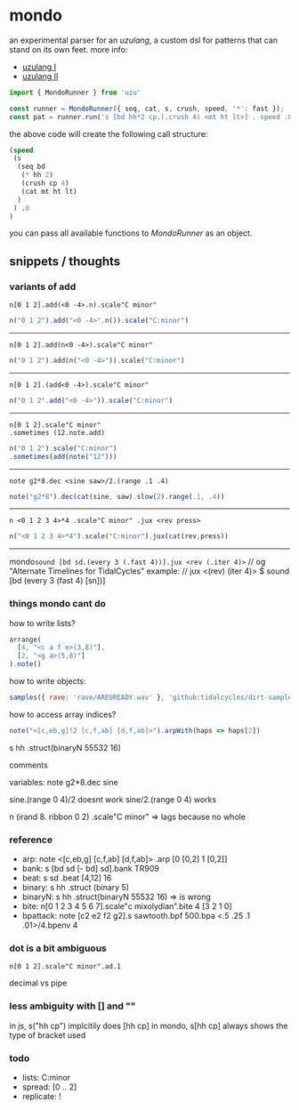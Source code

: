 # mondo

an experimental parser for an *uzulang*, a custom dsl for patterns that can stand on its own feet. more info:

- [uzulang I](https://garten.salat.dev/uzu/uzulang1.html)
- [uzulang II](https://garten.salat.dev/uzu/uzulang2.html)

```js
import { MondoRunner } from 'uzu'

const runner = MondoRunner({ seq, cat, s, crush, speed, '*': fast });
const pat = runner.run('s [bd hh*2 cp.(.crush 4) <mt ht lt>] . speed .8')
```

the above code will create the following call structure:

```lisp
(speed 
 (s 
  (seq bd 
   (* hh 2) 
   (crush cp 4) 
   (cat mt ht lt)
  )
 ) .8
)
```

you can pass all available functions to *MondoRunner* as an object.

## snippets / thoughts

### variants of add

```plaintext
n[0 1 2].add(<0 -4>.n).scale"C minor"
```

```js
n("0 1 2").add("<0 -4>".n()).scale("C:minor")
```

---

```plaintext
n[0 1 2].add(n<0 -4>).scale"C minor"
```

```js
n("0 1 2").add(n("<0 -4>")).scale("C:minor")
```

---

```plaintext
n[0 1 2].(add<0 -4>).scale"C minor"
```

```js
n("0 1 2".add("<0 -4>")).scale("C:minor")
```

---

```plaintext
n[0 1 2].scale"C minor"
.sometimes (12.note.add)
```

```js
n("0 1 2").scale("C:minor")
.sometimes(add(note("12")))
```

---

```plaintext
note g2*8.dec <sine saw>/2.(range .1 .4)
```

```js
note("g2*8").dec(cat(sine, saw).slow(2).range(.1, .4))
```

---

```plaintext
n <0 1 2 3 4>*4 .scale"C minor" .jux <rev press>
```

```js
n("<0 1 2 3 4>*4").scale("C:minor").jux(cat(rev,press))
```

---

mondo`
sound [bd sd.(every 3 (.fast 4))].jux <rev (.iter 4)>
`
// og "Alternate Timelines for TidalCycles" example:
// jux <(rev) (iter 4)> $ sound [bd (every 3 (fast 4) [sn])]

### things mondo cant do

how to write lists?

```js
arrange(
  [4, "<c a f e>(3,8)"],
  [2, "<g a>(5,8)"]
).note()
```

how to write objects:

```js
samples({ rave: 'rave/AREUREADY.wav' }, 'github:tidalcycles/dirt-samples')
```

how to access array indices?

```js
note("<[c,eb,g]!2 [c,f,ab] [d,f,ab]>").arpWith(haps => haps[2])
```

s hh .struct(binaryN 55532 16)

comments

variables: note g2*8.dec sine

sine.(range 0 4)/2 doesnt work
sine/2.(range 0 4) works

n (irand 8. ribbon 0 2) .scale"C minor" => lags because no whole

### reference

- arp: note <[c,eb,g] [c,f,ab] [d,f,ab]> .arp [0 [0,2] 1 [0,2]]
- bank: s [bd sd [- bd] sd].bank TR909
- beat: s sd .beat [4,12] 16
- binary: s hh .struct (binary 5)
- binaryN: s hh .struct(binaryN 55532 16) => is wrong
- bite: n[0 1 2 3 4 5 6 7].scale"c mixolydian".bite 4 [3 2 1 0]
- bpattack: note [c2 e2 f2 g2].s sawtooth.bpf 500.bpa <.5 .25 .1 .01>/4.bpenv 4

### dot is a bit ambiguous

```plaintext
n[0 1 2].scale"C minor".ad.1
```

decimal vs pipe

### less ambiguity with [] and ""

in js, s("hh cp") implcitily does [hh cp]
in mondo, s[hh cp] always shows the type of bracket used

### todo

- lists: C:minor
- spread: [0 .. 2]
- replicate: !
